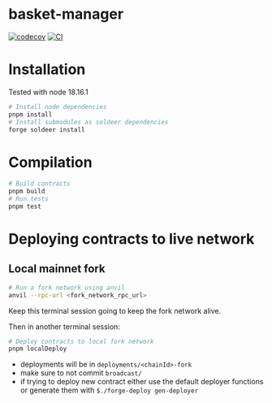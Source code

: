 # basket-manager

[![codecov](https://codecov.io/gh/Storm-Labs-Inc/cove-contracts-core/branch/master/graph/badge.svg?token=PSFDZ17DDG)](https://codecov.io/gh/Storm-Labs-Inc/cove-contracts-core)
[![CI](https://github.com/Storm-Labs-Inc/cove-contracts-core/actions/workflows/ci.yml/badge.svg)](https://github.com/Storm-Labs-Inc/cove-contracts-core/actions/workflows/ci.yml)

# Installation

Tested with node 18.16.1

```sh
# Install node dependencies
pnpm install
# Install submodules as soldeer dependencies
forge soldeer install
```

# Compilation

```sh
# Build contracts
pnpm build
# Run tests
pnpm test
```

# Deploying contracts to live network

## Local mainnet fork

```sh
# Run a fork network using anvil
anvil --rpc-url <fork_network_rpc_url>
```

Keep this terminal session going to keep the fork network alive.

Then in another terminal session:

```sh
# Deploy contracts to local fork network
pnpm localDeploy
```

- deployments will be in `deployments/<chainId>-fork`
- make sure to not commit `broadcast/`
- if trying to deploy new contract either use the default deployer functions or generate them with
  `$./forge-deploy gen-deployer`
